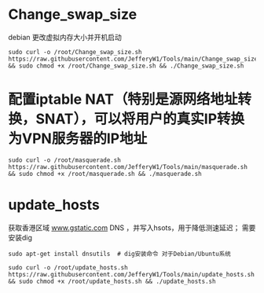 # Change_swap_size
debian 更改虚拟内存大小并开机启动
```
sudo curl -o /root/Change_swap_size.sh https://raw.githubusercontent.com/JefferyW1/Tools/main/Change_swap_size.sh && sudo chmod +x /root/Change_swap_size.sh && ./Change_swap_size.sh
```
# 配置iptable NAT（特别是源网络地址转换，SNAT），可以将用户的真实IP转换为VPN服务器的IP地址
```
sudo curl -o /root/masquerade.sh https://raw.githubusercontent.com/JefferyW1/Tools/main/masquerade.sh && sudo chmod +x /root/masquerade.sh && ./masquerade.sh
```

# update_hosts
获取香港区域 www.gstatic.com DNS ，并写入hsots，用于降低测速延迟； 需要安装dig
```
sudo apt-get install dnsutils  # dig安装命令 对于Debian/Ubuntu系统
```
```
sudo curl -o /root/update_hosts.sh https://raw.githubusercontent.com/JefferyW1/Tools/main/update_hosts.sh && sudo chmod +x /root/update_hosts.sh && ./update_hosts.sh
```
